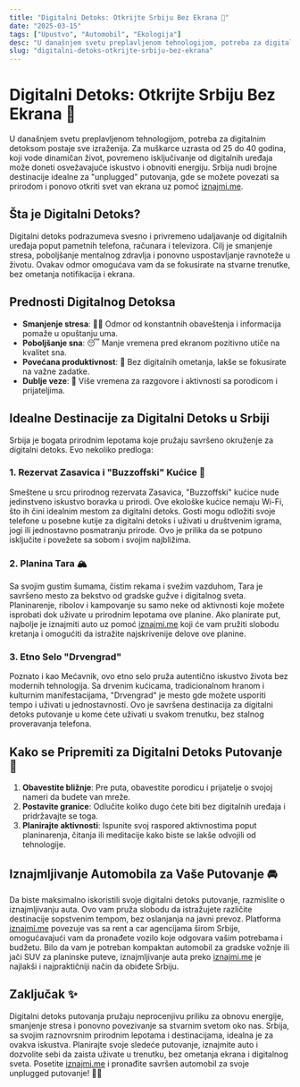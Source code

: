 ```yaml
---
title: "Digitalni Detoks: Otkrijte Srbiju Bez Ekrana 🌿"
date: "2025-03-15"
tags: ["Upustvo", "Automobil", "Ekologija"]
desc: "U današnjem svetu preplavljenom tehnologijom, potreba za digitalnim detoksom postaje sve izraženija. Za muškarce uzrasta od 25 do 40 godina, koji vode dinamičan život, povremeno isključivanje od digitalnih uređaja može doneti osvežavajuće iskustvo i obnoviti energiju. Srbija nudi brojne destinacije idealne za 'unplugged' putovanja, gde se možete povezati sa prirodom i ponovo otkriti svet van ekrana uz pomoć iznajmi.me."
slug: "digitalni-detoks-otkrijte-srbiju-bez-ekrana"
---
```


# Digitalni Detoks: Otkrijte Srbiju Bez Ekrana 🌿

U današnjem svetu preplavljenom tehnologijom, potreba za digitalnim detoksom postaje sve izraženija. Za muškarce uzrasta od 25 do 40 godina, koji vode dinamičan život, povremeno isključivanje od digitalnih uređaja može doneti osvežavajuće iskustvo i obnoviti energiju. Srbija nudi brojne destinacije idealne za "unplugged" putovanja, gde se možete povezati sa prirodom i ponovo otkriti svet van ekrana uz pomoć [iznajmi.me](https://iznajmi.me).



## Šta je Digitalni Detoks?

Digitalni detoks podrazumeva svesno i privremeno udaljavanje od digitalnih uređaja poput pametnih telefona, računara i televizora. Cilj je smanjenje stresa, poboljšanje mentalnog zdravlja i ponovno uspostavljanje ravnoteže u životu. Ovakav odmor omogućava vam da se fokusirate na stvarne trenutke, bez ometanja notifikacija i ekrana.



## Prednosti Digitalnog Detoksa

- **Smanjenje stresa**: 🧘‍♂️ Odmor od konstantnih obaveštenja i informacija pomaže u opuštanju uma.
- **Poboljšanje sna**: 😴 Manje vremena pred ekranom pozitivno utiče na kvalitet sna.
- **Povećana produktivnost**: 🚀 Bez digitalnih ometanja, lakše se fokusirate na važne zadatke.
- **Dublje veze**: 🤝 Više vremena za razgovore i aktivnosti sa porodicom i prijateljima.



## Idealne Destinacije za Digitalni Detoks u Srbiji

Srbija je bogata prirodnim lepotama koje pružaju savršeno okruženje za digitalni detoks. Evo nekoliko predloga:

### 1. Rezervat Zasavica i "Buzzoffski" Kućice 🏡

Smeštene u srcu prirodnog rezervata Zasavica, "Buzzoffski" kućice nude jedinstveno iskustvo boravka u prirodi. Ove ekološke kućice nemaju Wi-Fi, što ih čini idealnim mestom za digitalni detoks. Gosti mogu odložiti svoje telefone u posebne kutije za digitalni detoks i uživati u društvenim igrama, jogi ili jednostavno posmatranju prirode. Ovo je prilika da se potpuno isključite i povežete sa sobom i svojim najbližima.

### 2. Planina Tara 🏔️

Sa svojim gustim šumama, čistim rekama i svežim vazduhom, Tara je savršeno mesto za bekstvo od gradske gužve i digitalnog sveta. Planinarenje, ribolov i kampovanje su samo neke od aktivnosti koje možete isprobati dok uživate u prirodnim lepotama ove planine. Ako planirate put, najbolje je iznajmiti auto uz pomoć [iznajmi.me](https://iznajmi.me) koji će vam pružiti slobodu kretanja i omogućiti da istražite najskrivenije delove ove planine.

### 3. Etno Selo "Drvengrad"

Poznato i kao Mećavnik, ovo etno selo pruža autentično iskustvo života bez modernih tehnologija. Sa drvenim kućicama, tradicionalnom hranom i kulturnim manifestacijama, "Drvengrad" je mesto gde možete usporiti tempo i uživati u jednostavnosti. Ovo je savršena destinacija za digitalni detoks putovanje u kome ćete uživati u svakom trenutku, bez stalnog proveravanja telefona.



## Kako se Pripremiti za Digitalni Detoks Putovanje 📝

1. **Obavestite bližnje**: Pre puta, obavestite porodicu i prijatelje o svojoj nameri da budete van mreže.
2. **Postavite granice**: Odlučite koliko dugo ćete biti bez digitalnih uređaja i pridržavajte se toga.
3. **Planirajte aktivnosti**: Ispunite svoj raspored aktivnostima poput planinarenja, čitanja ili meditacije kako biste se lakše odvojili od tehnologije.



## Iznajmljivanje Automobila za Vaše Putovanje 🚘

Da biste maksimalno iskoristili svoje digitalni detoks putovanje, razmislite o iznajmljivanju auta. Ovo vam pruža slobodu da istražujete različite destinacije sopstvenim tempom, bez oslanjanja na javni prevoz. Platforma [iznajmi.me](https://iznajmi.me) povezuje vas sa rent a car agencijama širom Srbije, omogućavajući vam da pronađete vozilo koje odgovara vašim potrebama i budžetu. Bilo da vam je potreban kompaktan automobil za gradske vožnje ili jači SUV za planinske puteve, iznajmljivanje auta preko [iznajmi.me](https://iznajmi.me) je najlakši i najpraktičniji način da obiđete Srbiju.



## Zaključak ✨

Digitalni detoks putovanja pružaju neprocenjivu priliku za obnovu energije, smanjenje stresa i ponovno povezivanje sa stvarnim svetom oko nas. Srbija, sa svojim raznovrsnim prirodnim lepotama i destinacijama, idealna je za ovakva iskustva. Planirajte svoje sledeće putovanje, iznajmite auto i dozvolite sebi da zaista uživate u trenutku, bez ometanja ekrana i digitalnog sveta. Posetite [iznajmi.me](https://iznajmi.me) i pronađite savršen automobil za svoje unplugged putovanje! 🚗🌿